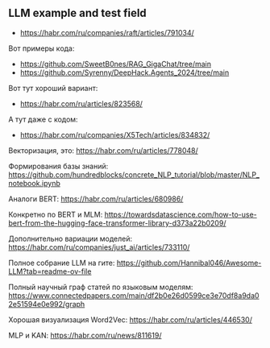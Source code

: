 ## LLM example and test field

- https://habr.com/ru/companies/raft/articles/791034/

Вот примеры кода:
- https://github.com/SweetB0nes/RAG_GigaChat/tree/main
- https://github.com/Syrenny/DeepHack.Agents_2024/tree/main

Вот тут хороший вариант:
- https://habr.com/ru/articles/823568/

А тут даже с кодом:
- https://habr.com/ru/companies/X5Tech/articles/834832/

Векторизация, это:
https://habr.com/ru/articles/778048/

Формирования базы знаний:
https://github.com/hundredblocks/concrete_NLP_tutorial/blob/master/NLP_notebook.ipynb

Аналоги BERT:
https://habr.com/ru/articles/680986/

Конкретно по BERT и MLM:
https://towardsdatascience.com/how-to-use-bert-from-the-hugging-face-transformer-library-d373a22b0209/

Дополнительно вариации моделей:
https://habr.com/ru/companies/just_ai/articles/733110/

Полное собрание LLM на гите:
https://github.com/Hannibal046/Awesome-LLM?tab=readme-ov-file

Полный научный граф статей по языковым моделям:
https://www.connectedpapers.com/main/df2b0e26d0599ce3e70df8a9da02e51594e0e992/graph

Хорошая визуализация Word2Vec:
https://habr.com/ru/articles/446530/

MLP и KAN:
https://habr.com/ru/news/811619/